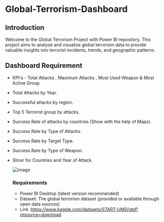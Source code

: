 # Global-Terrorism-Dashboard

## Introduction
Welcome to the Global Terrorism Project with Power BI repository. This project aims to analyze and visualize global terrorism data to provide valuable insights into terrorist incidents, trends, and geographic patterns.

## Dashboard Requirement
* KPI's - Total Attacks , Maximum Attacks , Most Used Weapon & Most Active Group.
* Total Attacks by Year.
* Successful attacks by region.
* Top 5 Terrorist group by attacks.
* Success Rate of attacks by countries (Show with the help of Maps).
* Success Rate by Type of Attacks.
* Success Rate by Target Type.
* Success Rate by Type of Weapon.
* Slicer for Countries and Year of Attack.

  
  ![image](https://github.com/gaurrav1993/Global-Terrorism-Dashboard/assets/97343139/4ad6587c-03f4-44a1-8089-8fc836a01f35)


  ### Requirements
  * Power BI Desktop (latest version recommended)
  * Dataset: The global terrorism dataset (provided or available through open data sources)
  * Link :https://www.kaggle.com/datasets/START-UMD/gtd?resource=download
